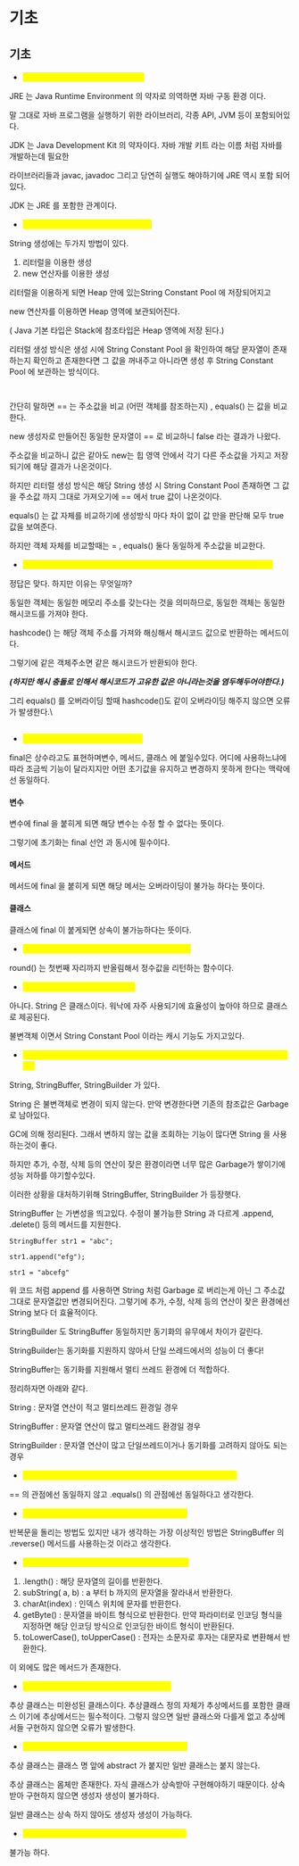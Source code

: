 # 기초

## 기초

* <mark style="color:yellow;">**JDK 와 JRE의 차이점은 무엇입니까?**</mark>

JRE 는 Java Runtime Environment 의 약자로 의역하면 자바 구동 환경 이다.

말 그대로 자바 프로그램을 실행하기 위한 라이브러리, 각종 API, JVM 등이 포함되어있다.

JDK 는 Java Development Kit 의 약자이다. 자바 개발 키트 라는 이름 처럼 자바를 개발하는데 필요한

라이브러리들과 javac, javadoc 그리고 당연히 실행도 해야하기에 JRE 역시 포함 되어있다.

JDK 는 JRE 를 포함한 관계이다.

* <mark style="color:yellow;">**== 와 equals 의 차이점은 무엇입니까?**</mark>

String 생성에는 두가지 방법이 있다.

1. 리터럴을 이용한 생성
2. new 연산자를 이용한 생성

리터럴을 이용하게 되면 Heap 안에 있는String Constant Pool 에 저장되어지고

new 연산자를 이용하면 Heap 영역에 보관되어진다.

( Java 기본 타입은 Stack에 참조타입은 Heap 영역에 저장 된다.)

리터럴 생성 방식은 생성 시에 String Constant Pool 을 확인하여 해당 문자열이 존재하는지 확인하고 존재한다면 그 값을 꺼내주고 아니라면 생성 후 String Constant Pool 에 보관하는 방식이다.

<figure><img src="../.gitbook/assets/image (12).png" alt=""><figcaption></figcaption></figure>

<figure><img src="../.gitbook/assets/image (13).png" alt=""><figcaption></figcaption></figure>

간단히 말하면 == 는 주소값을 비교 (어떤 객체를 참조하는지) , equals() 는 값을 비교한다.

new 생성자로 만들어진 동일한 문자열이 == 로 비교하니 false 라는 결과가 나왔다.

주소값을 비교하니 값은 같아도 new는 힙 영역 안에서 각기 다른 주소값을 가지고 저장되기에 해당 결과가 나온것이다.

하지만 리터럴 생성 방식은 해당 String 생성 시 String Constant Pool 존재하면 그 값을 주소값 까지 그대로 가져오기에 == 에서 true 값이 나온것이다.

equals() 는 값 자체를 비교하기에 생성방식 마다 차이 없이 값 만을 판단해 모두 true 값을 보여준다.

하지만 객체 자체를 비교할때는 = , equals() 둘다 동일하게 주소값을 비교한다.

* <mark style="color:yellow;">**두 객체가 동일한 hashCode를 가지면 Equals()가 참이어야 합니다, 그렇죠?**</mark>

정답은 맞다. 하지만 이유는 무엇일까?

동일한 객체는 동일한 메모리 주소를 갖는다는 것을 의미하므로, 동일한 객체는 동일한 해시코드를 가져야 한다.

hashcode() 는 해당 객체 주소를 가져와 해싱해서 해시코드 값으로 반환하는 메서드이다.

그렇기에 같은 객체주소면 같은 해시코드가 반환되야 한다.

_**(하지만 해시 충돌로 인해서 해시코드가 고유한 값은 아니라는것을 염두해두어야한다.)**_

그리 equals() 를 오버라이딩 할때 hashcode()도 같이 오버라이딩 해주지 않으면 오류가 발생한다.\\

<figure><img src="../.gitbook/assets/image (14).png" alt=""><figcaption></figcaption></figure>

* <mark style="color:yellow;">**자바에서 final의 기능은 무엇입니까?**</mark>

final은 상수라고도 표현하며변수, 메서드, 클래스 에 붙일수있다. 어디에 사용하느냐에 따라 조금씩 기능이 달라지지만 어떤 초기값을 유지하고 변경하지 못하게 한다는 맥락에선 동일하다.

#### 변수

변수에 final 을 붙히게 되면 해당 변수는 수정 할 수 없다는 뜻이다.

그렇기에 초기화는 final 선언 과 동시에 필수이다.

#### 메서드

메서드에 final 을 붙히게 되면 해당 메서는 오버라이딩이 불가능 하다는 뜻이다.

#### 클래스

클래스에 final 이 붙게되면 상속이 불가능하다는 뜻이다.

* <mark style="color:yellow;">**자바에서 Math.round(-1.5)는 무엇을 의미합니까?**</mark>

round() 는 첫번째 자리까지 반올림해서 정수값을 리턴하는 함수이다.

* <mark style="color:yellow;">**String은 기본 데이터 타입입니까?**</mark>

아니다. String 은 클래스이다. 워낙에 자주 사용되기에 효율성이 높아야 하므로 클래스로 제공된다.

불변객체 이면서 String Constant Pool 이라는 캐시 기능도 가지고있다.

* <mark style="color:yellow;">**자바에서 문자열을 조작하는 클래스는 무엇이 있습니까? 각 클래스의 차이점은 뭘까요?**</mark>

String, StringBuffer, StringBuilder 가 있다.

String 은 불변객체로 변경이 되지 않는다. 만약 변경한다면 기존의 참조값은 Garbage로 남아있다.

GC에 의해 정리된다. 그래서 변하지 않는 값을 조회하는 기능이 많다면 String 을 사용하는것이 좋다.

하지만 추가, 수정, 삭제 등의 연산이 잦은 환경이라면 너무 많은 Garbage가 쌓이기에 성능 저하를 야기할수있다.

이러한 상황을 대처하기위해 StringBuffer, StringBuilder 가 등장햇다.

StringBuffer 는 가변성을 띄고있다. 수정이 불가능한 String 과 다르게 .append, .delete() 등의 메서드를 지원한다.

```
StringBuffer str1 = "abc";

str1.append("efg");

str1 = "abcefg"
```

위 코드 처럼 append 를 사용하면 String 처럼 Garbage 로 버리는게 아닌 그 주소값 그대로 문자열값만 변경되어진다. 그렇기에 추가, 수정, 삭제 등의 연산이 잦은 환경에선 String 보다 더 효율적이다.

StringBuilder 도 StringBuffer 동일하지만 동기화의 유무에서 차이가 갈린다.

StringBuilder는 동기화를 지원하지 않아서 단일 쓰레드에서의 성능이 더 좋다!

StringBuffer는 동기화를 지원해서 멀티 쓰레드 환경에 더 적합하다.

정리하자면 아래와 같다.

String : 문자열 연산이 적고 멀티쓰레드 환경일 경우

StringBuffer : 문자열 연산이 많고 멀티쓰레드 환경일 경우

StringBuilder : 문자열 연산이 많고 단일쓰레드이거나 동기화를 고려하지 않아도 되는 경우

* <mark style="color:yellow;">**String str ="i"와 String str = new String("i")가 동일합니까?**</mark>

\== 의 관점에선 동일하지 않고 .equals() 의 관점에선 동일하다고 생각한다.

* <mark style="color:yellow;">**문자열을 반전시키는 가장 좋은 방법은 무엇인가요?**</mark>

반복문을 돌리는 방법도 있지만 내가 생각하는 가장 이상적인 방법은 StringBuffer 의 .reverse() 메서드를 사용하는것 이라고 생각한다.

* <mark style="color:yellow;">**String 클래스의 일반적인 메서드는 무엇이 있나요?**</mark>

1. .length() : 해당 문자열의 길이를 반환한다.
2. subString( a, b) : a 부터 b 까지의 문자열을 잘라내서 반환한다.
3. charAt(index) : 인덱스 위치에 문자를 반환한다.
4. getByte() : 문자열을 바이트 형식으로 반환한다. 만약 파라미터로 인코딩 형식을 지정하면 해당 인코딩 방식으로 인코딩한 바이트 형식이 반환된다.
5. toLowerCase(), toUpperCase() : 전자는 소문자로 후자는 대문자로 변환해서 반환한다.

이 외에도 많은 메서드가 존재한다.

* <mark style="color:yellow;">**추상 클래스에서 추상 메서드는 필수적인가요?**</mark>

추상 클래스는 미완성된 클래스이다. 추상클래스 정의 자체가 추상메서드를 포함한 클래스 이기에 추상메서드는 필수적이다. 그렇지 않으면 일반 클래스와 다를게 없고 추상메서들 구현하지 않으면 오류가 발생한다.

* <mark style="color:yellow;">**보통의 클래스와 추상 클래스의 차이는 무엇인가요?**</mark>

추상 클래스는 클래스 명 앞에 abstract 가 붙지만 일반 클래스는 붙지 않는다.

추상 클래스는 몸체만 존재한다. 자식 클래스가 상속받아 구현해야하기 때문이다. 상속받아 구현하지 않으면 생성자 생성이 불가하다.

일반 클래스는 상속 하지 않아도 생성자 생성이 가능하다.

* <mark style="color:yellow;">**final은 추상 클래스를 수정할 때 사용할 수 있나요?**</mark>

불가능 하다.
